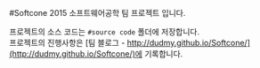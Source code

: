 #Softcone
2015 소프트웨어공학 팀 프로젝트 입니다.  

프로젝트의 소스 코드는 `#source code` 폴더에 저장합니다.  
프로젝트의 진행사항은 [팀 블로그 - http://dudmy.github.io/Softcone/](http://dudmy.github.io/Softcone/)에 기록합니다.